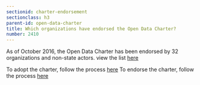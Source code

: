```yaml
---
sectionid: charter-endorsement
sectionclass: h3
parent-id: open-data-charter
title: Which organizations have endorsed the Open Data Charter?
number: 2410
---
```


As of October 2016, the Open Data Charter has been endorsed by 32 organizations and non-state actors.
view the list [here](http://opendatacharter.net/endorsed-by/)

To adopt the charter, follow the process [here](http://opendatacharter.net/adopt-the-charter/)
To endorse the charter, follow the process [here](http://opendatacharter.net/endorse-the-charter/)

